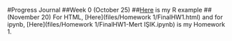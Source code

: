 #Progress Journal
##Week 0 (October 25)
##[Here](files/example_homework_0.html) is my R example
##(November 20) For HTML, [Here](files/Homework 1/FinalHW1.html) and for ipynb, [Here](files/Homework 1/FinalHW1-Mert IŞIK.ipynb)  is my Homework 1.
